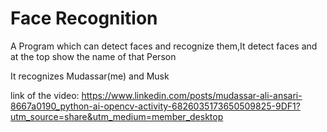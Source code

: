 # Face Recognition

A Program which can detect faces and recognize them,It detect faces and at the top show the name of that Person

It recognizes Mudassar(me) and Musk 

link of the video: https://www.linkedin.com/posts/mudassar-ali-ansari-8667a0190_python-ai-opencv-activity-6826035173650509825-9DF1?utm_source=share&utm_medium=member_desktop
